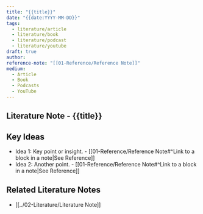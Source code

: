 ```yaml
---
title: "{{title}}"
date: "{{date:YYYY-MM-DD}}"
tags:
  - literature/article
  - literature/book
  - literature/podcast
  - literature/youtube
draft: true
author:
reference-note: "[[01-Reference/Reference Note]]"
medium:
  - Article
  - Book
  - Podcasts
  - YouTube
---
```


## Literature Note - {{title}}

## Key Ideas

- Idea 1: Key point or insight. \- \[\[01-Reference/Reference Note#^Link to a block in a note|See Reference\]\]
- Idea 2: Another point. \- \[\[01-Reference/Reference Note#^Link to a block in a note|See Reference\]\]

## Related Literature Notes

- \[\[../02-Literature/Literature Note\]\]
